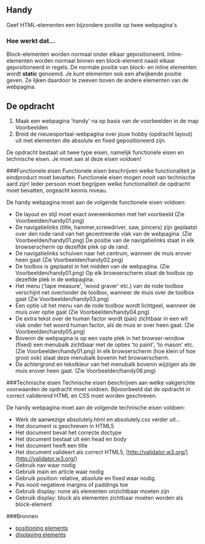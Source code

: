 ## Handy
Geef HTML-elementen een bijzondere positie op twee webpagina's
### Hoe werkt dat...
Block-elementen worden normaal onder elkaar gepositioneerd. Inline-elementen worden normaal binnen een block-element naast elkaar gepositioneerd in regels. De normale positie van block- en inline elementen wordt **static** genoemd. Je kunt elementen ook een afwijkende positie geven. Ze lijken daardoor te zweven boven de andere elementen van de webpagina.

## De opdracht
1. Maak een webpagina 'handy' na op basis van de voorbeelden in de map Voorbeelden
2. Breid de nieuwsportaal-webpagina over jouw hobby (opdracht layout) uit met elementen die absolute en fixed gepositioneerd zijn.

De opdracht bestaat uit twee type eisen, namelijk functionele eisen en technische eisen. Je moet aan al deze eisen voldoen!

###Functionele eisen
Functionele eisen beschrijven welke functionaliteit je eindproduct moet bevatten. Functionele eisen mogen nooit van technische aard zijn! Ieder persoon moet begrijpen welke functionaliteit de opdracht moet bevatten, ongeacht kennis niveau.

De handy webpagina moet aan de volgende functionele eisen voldoen:
* De layout en stijl moet exact overeenkomen met het voorbeeld (Zie Voorbeelden/handy01.png)
* De navigatielinks (title, hammer,screwdriver, saw, pincers) zijn geplaatst over den rode rand van het gecentreerde vlak van de webpagina. (Zie Voorbeelden/handy01.png) De positie van de navigatielinks staat in elk browserscherm op dezelfde plek op de rand. 
* De navigatielinks schuiven naar het centrum, wanneer de muis erover heen gaat (Zie Voorbeelden/handy02.png)
* De toolbox is geplaatst in het midden van de webpagina. (Zie Voorbeelden/handy01.png) Op elk browserscherm staat de toolbox op dezelfde plek in de webpagina.
* Het menu ('tape measure', 'wood graver' etc.) van de rode toolbox verschijnt net over/onder de toolbox, wanneer de muis over de toolbox gaat (Zie Voorbeelden/handy03.png)
* Een optie uit het menu van de rode toolbox wordt lichtgeel, wanneer de muis over optie gaat (Zie Voorbeelden/handy04.png)
* De extra tekst over de human factor wordt (pas) zichtbaar in een wit vlak onder het woord human factor, als de muis er over heen gaat. (Zie Voorbeelden/handy05.png)
* Bovenin de webpagina is op een vaste plek in het browser-window (fixed) een menubalk zichtbaar met de opties 'to paint', 'to mason' etc. (Zie Voorbeelden/handy01.png) In elk browserscherm (hoe klein of hoe groot ook) staat deze menubalk bovenin het browserscherm.
* De achtergrond en tekstkleur van het menubalk bovenin wijzigen als de muis erover heen gaat. (Zie Voorbeelden/handy06.png)

###Technische eisen
Technische eisen beschrijven aan welke vakgerichte voorwaarden de opdracht moet voldoen. Bijvoorbeeld dat de opdracht in correct validerend HTML en CSS moet worden geschreven. 

De handy webpagina moet aan de volgende technische eisen voldoen:
* Werk de aanwezige absolutely.html en absolutely.css verder uit...
* Het document is geschreven in HTML5
* Het document bevat het correcte doctype 
* Het document bestaat uit een head en body
* Het document heeft een title
* Het document valideert als correct HTML5, [http://validator.w3.org/](http://validator.w3.org/)
* Gebruik nav waar nodig
* Gebruik main en article waar nodig
* Gebruik position: relative, absolute en fixed waar nodig.
* Pas nooit negatieve margins of paddings toe
* Gebruik display: none als elementen onzichtbaar moeten zijn
* Gebruik display: block als elementen zichtbaar moeten worden als block-element

###Bronnen
* [positioning elements](http://www.w3schools.com/cssref/pr_class_position.asp)
* [displaying elements](http://www.w3schools.com/cssref/pr_class_display.asp)

